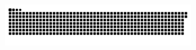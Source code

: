 <picture>
  <source media="(prefers-color-scheme: dark)" srcset="https://raw.githubusercontent.com/MarineHakobyan/MarineHakobyan/bca7a4d270e602b770a299195ca87b03068f938e/github-contribution-grid-snake-dark.svg" />
  <source media="(prefers-color-scheme: light)" srcset="https://raw.githubusercontent.com/MarineHakobyan/MarineHakobyan/bca7a4d270e602b770a299195ca87b03068f938e/github-contribution-grid-snake.svg" />
  <img alt="github-snake" src="https://raw.githubusercontent.com/MarineHakobyan/MarineHakobyan/bca7a4d270e602b770a299195ca87b03068f938e/github-contribution-grid-snake-dark.svg" />
</picture>
